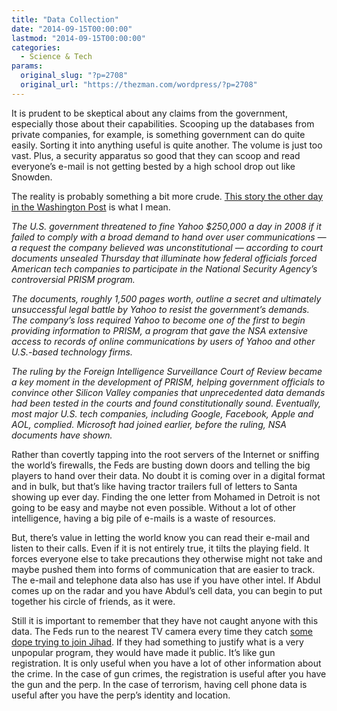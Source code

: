 ```yaml
---
title: "Data Collection"
date: "2014-09-15T00:00:00"
lastmod: "2014-09-15T00:00:00"
categories:
  - Science & Tech
params:
  original_slug: "?p=2708"
  original_url: "https://thezman.com/wordpress/?p=2708"
---
```


It is prudent to be skeptical about any claims from the government,
especially those about their capabilities. Scooping up the databases
from private companies, for example, is something government can do
quite easily. Sorting it into anything useful is quite another. The
volume is just too vast. Plus, a security apparatus so good that they
can scoop and read everyone’s e-mail is not getting bested by a high
school drop out like Snowden.

The reality is probably something a bit more crude. <a
href="http://www.washingtonpost.com/business/technology/us-threatened-massive-fine-to-force-yahoo-to-release-data/2014/09/11/38a7f69e-39e8-11e4-9c9f-ebb47272e40e_story.html"
rel="noopener noreferrer" target="_blank">This story the other day in
the Washington Post</a> is what I mean.

*The U.S. government threatened to fine Yahoo $250,000 a day in 2008 if
it failed to comply with a broad demand to hand over user communications
— a request the company believed was unconstitutional — according to
court documents unsealed Thursday that illuminate how federal officials
forced American tech companies to participate in the National Security
Agency’s controversial PRISM program.*

*The documents, roughly 1,500 pages worth, outline a secret and
ultimately unsuccessful legal battle by Yahoo to resist the government’s
demands. The company’s loss required Yahoo to become one of the first to
begin providing information to PRISM, a program that gave the NSA
extensive access to records of online com­munications by users of Yahoo
and other U.S.-based technology firms.*

*The ruling by the Foreign Intelligence Surveillance Court of Review
became a key moment in the development of PRISM, helping government
officials to convince other Silicon Valley companies that unprecedented
data demands had been tested in the courts and found constitutionally
sound. Eventually, most major U.S. tech companies, including Google,
Facebook, Apple and AOL, complied. Microsoft had joined earlier, before
the ruling, NSA documents have shown.*

Rather than covertly tapping into the root servers of the Internet or
sniffing the world’s firewalls, the Feds are busting down doors and
telling the big players to hand over their data. No doubt it is coming
over in a digital format and in bulk, but that’s like having tractor
trailers full of letters to Santa showing up ever day. Finding the one
letter from Mohamed in Detroit is not going to be easy and maybe not
even possible. Without a lot of other intelligence, having a big pile of
e-mails is a waste of resources.

But, there’s value in letting the world know you can read their e-mail
and listen to their calls. Even if it is not entirely true, it tilts the
playing field. It forces everyone else to take precautions they
otherwise might not take and maybe pushed them into forms of
communication that are easier to track. The e-mail and telephone data
also has use if you have other intel. If Abdul comes up on the radar and
you have Abdul’s cell data, you can begin to put together his circle of
friends, as it were.

Still it is important to remember that they have not caught anyone with
this data. The Feds run to the nearest TV camera every time they catch
<a
href="http://www.cnn.com/2014/09/10/justice/colorado-jihadist-guilty-plea/"
rel="noopener noreferrer" target="_blank">some dope trying to join
Jihad</a>. If they had something to justify what is a very unpopular
program, they would have made it public. It’s like gun registration. It
is only useful when you have a lot of other information about the crime.
In the case of gun crimes, the registration is useful after you have the
gun and the perp. In the case of terrorism, having cell phone data is
useful after you have the perp’s identity and location.
